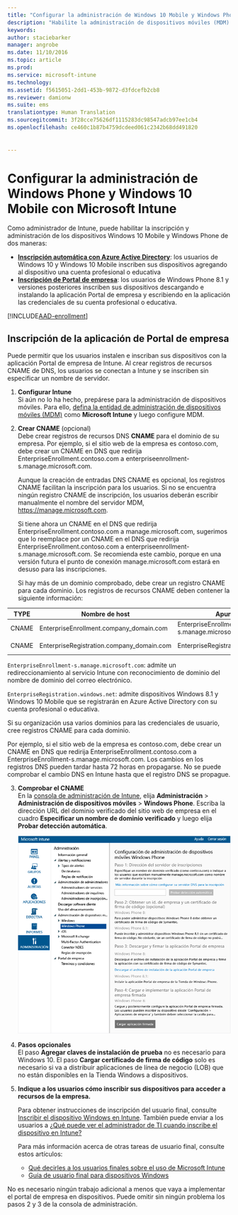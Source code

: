 ```yaml
---
title: "Configurar la administración de Windows 10 Mobile y Windows Phone | Microsoft Intune"
description: "Habilite la administración de dispositivos móviles (MDM) para dispositivos Windows 10 Mobile o Windows Phone con Microsoft Intune."
keywords: 
author: staciebarker
manager: angrobe
ms.date: 11/10/2016
ms.topic: article
ms.prod: 
ms.service: microsoft-intune
ms.technology: 
ms.assetid: f5615051-2dd1-453b-9872-d3fdcefb2cb8
ms.reviewer: damionw
ms.suite: ems
translationtype: Human Translation
ms.sourcegitcommit: 3f28cce75626df1115283dc98547adcb97ee1cb4
ms.openlocfilehash: ce460c1b87b4759dcdeed061c2342b68dd491820


---
```



# <a name="set-up-windows-phone-and-windows-10-mobile-management-with-microsoft-intune"></a>Configurar la administración de Windows Phone y Windows 10 Mobile con Microsoft Intune

Como administrador de Intune, puede habilitar la inscripción y administración de los dispositivos Windows 10 Mobile y Windows Phone de dos maneras:

- **[Inscripción automática con Azure Active Directory](#azure-active-directory-enrollment)**: los usuarios de Windows 10 y Windows 10 Mobile inscriben sus dispositivos agregando al dispositivo una cuenta profesional o educativa
- **[Inscripción de Portal de empresa](#company-portal-app-enrollment)**: los usuarios de Windows Phone 8.1 y versiones posteriores inscriben sus dispositivos descargando e instalando la aplicación Portal de empresa y escribiendo en la aplicación las credenciales de su cuenta profesional o educativa.


[!INCLUDE[AAD-enrollment](../includes/win10-automatic-enrollment-aad.md)]

## <a name="company-portal-app-enrollment"></a>Inscripción de la aplicación de Portal de empresa
Puede permitir que los usuarios instalen e inscriban sus dispositivos con la aplicación Portal de empresa de Intune. Al crear registros de recursos CNAME de DNS, los usuarios se conectan a Intune y se inscriben sin especificar un nombre de servidor.

1.  **Configurar Intune**<br>Si aún no lo ha hecho, prepárese para la administración de dispositivos móviles. Para ello, [defina la entidad de administración de dispositivos móviles (MDM)](prerequisites-for-enrollment.md#set-mobile-device-management-authority) como **Microsoft Intune** y luego configure MDM.

2.  **Crear CNAME** (opcional)<br>Debe crear registros de recursos DNS **CNAME** para el dominio de su empresa. Por ejemplo, si el sitio web de la empresa es contoso.com, debe crear un CNAME en DNS que redirija EnterpriseEnrollment.contoso.com a enterpriseenrollment-s.manage.microsoft.com.

    Aunque la creación de entradas DNS CNAME es opcional, los registros CNAME facilitan la inscripción para los usuarios. Si no se encuentra ningún registro CNAME de inscripción, los usuarios deberán escribir manualmente el nombre del servidor MDM, https://manage.microsoft.com. 

    Si tiene ahora un CNAME en el DNS que redirija EnterpriseEnrollment.contoso.com a manage.microsoft.com, sugerimos que lo reemplace por un CNAME en el DNS que redirija EnterpriseEnrollment.contoso.com a enterpriseenrollment-s.manage.microsoft.com. Se recomienda este cambio, porque en una versión futura el punto de conexión manage.microsoft.com estará en desuso para las inscripciones.

    Si hay más de un dominio comprobado, debe crear un registro CNAME para cada dominio. Los registros de recursos CNAME deben contener la siguiente información:

  |TYPE|Nombre de host|Apunta a|TTL|
  |--------|-------------|-------------|-------|
  |CNAME|EnterpriseEnrollment.company_domain.com|EnterpriseEnrollment-s.manage.microsoft.com |1 hora|
  |CNAME|EnterpriseRegistration.company_domain.com|EnterpriseRegistration.windows.net|1 hora|

  `EnterpriseEnrollment-s.manage.microsoft.com`: admite un redireccionamiento al servicio Intune con reconocimiento de dominio del nombre de dominio del correo electrónico.

  `EnterpriseRegistration.windows.net`: admite dispositivos Windows 8.1 y Windows 10 Mobile que se registrarán en Azure Active Directory con su cuenta profesional o educativa.

  Si su organización usa varios dominios para las credenciales de usuario, cree registros CNAME para cada dominio.

  Por ejemplo, si el sitio web de la empresa es contoso.com, debe crear un CNAME en DNS que redirija EnterpriseEnrollment.contoso.com a EnterpriseEnrollment-s.manage.microsoft.com. Los cambios en los registros DNS pueden tardar hasta 72 horas en propagarse. No se puede comprobar el cambio DNS en Intune hasta que el registro DNS se propague.

3.  **Comprobar el CNAME**<br>En la [consola de administración de Intune](http://manage.microsoft.com), elija **Administración** &gt; **Administración de dispositivos móviles** &gt; **Windows Phone**. Escriba la dirección URL del dominio verificado del sitio web de empresa en el cuadro **Especificar un nombre de dominio verificado** y luego elija **Probar detección automática**.

    ![Configurar la administración de dispositivos móviles para el cuadro de diálogo de Windows](../media/windows-phone-enrollment.png)

4.  **Pasos opcionales**<br>El paso **Agregar claves de instalación de prueba** no es necesario para Windows 10. El paso **Cargar certificado de firma de código** solo es necesario si va a distribuir aplicaciones de línea de negocio (LOB) que no están disponibles en la Tienda Windows a dispositivos.

5.  **Indique a los usuarios cómo inscribir sus dispositivos para acceder a recursos de la empresa.**

    Para obtener instrucciones de inscripción del usuario final, consulte [Inscribir el dispositivo Windows en Intune](../enduser/enroll-your-device-in-intune-windows.md). También puede enviar a los usuarios a [¿Qué puede ver el administrador de TI cuando inscribe el dispositivo en Intune?](../enduser/what-can-your-it-administrator-see-when-you-enroll-your-device-in-intune-windows)

    Para más información acerca de otras tareas de usuario final, consulte estos artículos:
    - [Qué decirles a los usuarios finales sobre el uso de Microsoft Intune](what-to-tell-your-end-users-about-using-microsoft-intune.md)
    - [Guía de usuario final para dispositivos Windows](../enduser/using-your-windows-device-with-intune.md)

No es necesario ningún trabajo adicional a menos que vaya a implementar el portal de empresa en dispositivos.  Puede omitir sin ningún problema los pasos 2 y 3 de la consola de administración.



<!--HONumber=Nov16_HO3-->


